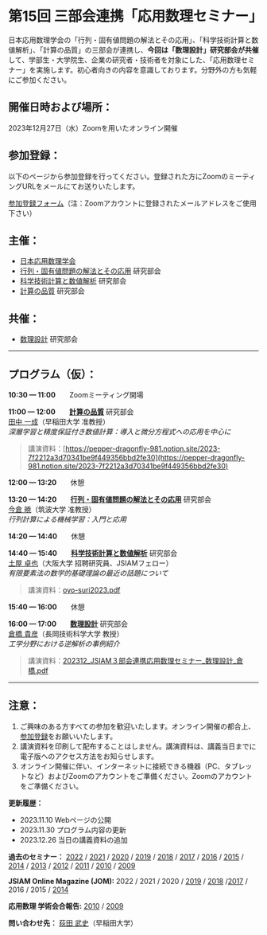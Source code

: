 # 第15回 三部会連携「応用数理セミナー」

日本応用数理学会の「行列・固有値問題の解法とその応用」、「科学技術計算と数値解析」、「計算の品質」の三部会が連携し、**今回は「数理設計」研究部会が共催**して、学部生・大学院生、企業の研究者・技術者を対象にした、「応用数理セミナー」を実施します。初心者向きの内容を意識しております。分野外の方も気軽にご参加ください。


## 開催日時および場所：

2023年12月27日（水）Zoomを用いたオンライン開催


## 参加登録：

以下のページから参加登録を行ってください。登録された方にZoomのミーティングURLをメールにてお送りいたします。

[参加登録フォーム](https://us02web.zoom.us/meeting/register/tZMpd-2vrT0oG9LmhEJwR-E-A3cMRoaUnJIA)（注：Zoomアカウントに登録されたメールアドレスをご使用下さい）

## 主催：
- [日本応用数理学会](https://jsiam.org/)
- [行列・固有値問題の解法とその応用](http://mepa.jsiam.org/) 研究部会
- [科学技術計算と数値解析](http://scna.jsiam.org/) 研究部会
- [計算の品質](http://www.oishi.info.waseda.ac.jp/~qoc/) 研究部会


## 共催：
- [数理設計](https://www-mmds.sigmath.es.osaka-u.ac.jp/faculty/personal/Jsiam/) 研究部会


----------
## プログラム（仮）：

**10:30 — 11:00**　　Zoomミーティング開場

**11:00 — 12:00**　　[**計算の品質**](http://www.oishi.info.waseda.ac.jp/~qoc/) 研究部会<br>
[田中 一成](https://tanaka.s-top.dev/)（早稲田大学 准教授）<br>
_深層学習と精度保証付き数値計算：導入と微分方程式への応用を中心に_
> 講演資料：[https://pepper-dragonfly-981.notion.site/2023-7f2212a3d70341be9f449356bbd2fe30](https://pepper-dragonfly-981.notion.site/2023-7f2212a3d70341be9f449356bbd2fe30)

**12:00 — 13:20**　　休憩

**13:20 — 14:20**　　[**行列・固有値問題の解法とその応用**](http://mepa.jsiam.org/) 研究部会<br>
[今倉 暁](https://www.cs.tsukuba.ac.jp/~imakura/)（筑波大学 准教授）<br>
_行列計算による機械学習：入門と応用_

**14:20 — 14:40**　　休憩

**14:40 — 15:40**　　[**科学技術計算と数値解析**](http://scna.jsiam.org/) 研究部会<br>
[土屋 卓也](https://researchmap.jp/read0171441)（大阪大学 招聘研究員、JSIAMフェロー）<br>
_有限要素法の数学的基礎理論の最近の話題について_
>講演資料：[oyo-suri2023.pdf](https://github.com/tak-lab/JSIAM-Seminar-2023/blob/6b23fae6d42435f0d166008c7d3555cb92b7435d/oyo-suri2023.pdf)

**15:40 — 16:00**　　休憩

**16:00 — 17:00**　　[**数理設計**](https://www-mmds.sigmath.es.osaka-u.ac.jp/faculty/personal/Jsiam/) 研究部会<br>
[倉橋 貴彦](https://mcweb.nagaokaut.ac.jp/~kurahashi/index.php)（長岡技術科学大学 教授）<br>
_工学分野における逆解析の事例紹介_
>講演資料：[202312_JSIAM３部会連携応用数理セミナー_数理設計_倉橋.pdf](https://github.com/tak-lab/JSIAM-Seminar-2023/blob/6b23fae6d42435f0d166008c7d3555cb92b7435d/202312_JSIAM%EF%BC%93%E9%83%A8%E4%BC%9A%E9%80%A3%E6%90%BA%E5%BF%9C%E7%94%A8%E6%95%B0%E7%90%86%E3%82%BB%E3%83%9F%E3%83%8A%E3%83%BC_%E6%95%B0%E7%90%86%E8%A8%AD%E8%A8%88_%E5%80%89%E6%A9%8B.pdf)

----------
## 注意：
1. ご興味のある方すべての参加を歓迎いたします。オンライン開催の都合上、[参加登録]()をお願いいたします。
2. 講演資料を印刷して配布することはしません。講演資料は、講義当日までに電子版へのアクセス方法をお知らせします。
3. オンライン開催に伴い、インターネットに接続できる機器（PC、タブレットなど）およびZoomのアカウントをご準備ください。Zoomのアカウントをご準備ください。


**更新履歴：**
- 2023.11.10 Webページの公開
- 2023.11.30 プログラム内容の更新
- 2023.12.26 当日の講義資料の追加


**過去のセミナー：** [2022](http://mepa.jsiam.org/?page_id=2264) / [2021](https://sites.google.com/view/jsiam-seminar-2021) / [2020](https://tak-lab.github.io/JSIAM-Seminar-2020/) / [2019](https://na.cs.tsukuba.ac.jp/mepa/?page_id=1689) / [2018](https://sites.google.com/view/jsiam-seminar-2018/) / [2017](http://www.google.com/url?q=http%3A%2F%2Fwww.oishi.info.waseda.ac.jp%2Fseminar%2Fjsiam_seminar_2017.html&sa=D&sntz=1&usg=AFQjCNGxhw58C7tHY6ZwdPB6zyX689wZlA) / [2016](http://www.google.com/url?q=http%3A%2F%2Fwww.sr3.t.u-tokyo.ac.jp%2Fjsiam%2Fjsiamseminar20161227&sa=D&sntz=1&usg=AFQjCNHH5bHtoFQrn6vIHRLR9HZAmAV8VA) / [2015](http://www.google.com/url?q=http%3A%2F%2Fwww.sr3.t.u-tokyo.ac.jp%2Fjsiam%2Fjsiamseminar20151224&sa=D&sntz=1&usg=AFQjCNHwIl8_oIqnyNHR4MUYOH4SIB4qGw) / [2014](http://www.google.com/url?q=http%3A%2F%2Fwww.oishi.info.waseda.ac.jp%2F~3ams2014%2F&sa=D&sntz=1&usg=AFQjCNEqn6da-5pCROI9hjeovyHIh5eOFQ) / [2013](http://www.sr3.t.u-tokyo.ac.jp/jsiam/jsiamseminar20131227) / [2012](http://www.sr3.t.u-tokyo.ac.jp/jsiam/jsiamseminar20121225) / [2011](http://www.oishi.info.waseda.ac.jp/~3ams2011/) / [2010](http://www.cs.tsukuba.ac.jp/~sakurai/Seminar20101126.html) / [2009](http://www.jsiam.org/modules/eguide01/event.php?eid=63)


**JSIAM Online Magazine (JOM):** 2022 / 2021 / 2020 / [2019](https://jom.jsiam.org/?article=G2003D) / [2018](https://jom.jsiam.org/?article=G1902A) /[2017](http://www.google.com/url?q=http%3A%2F%2Fjom.jsiam.org%2F%3Farticle%3DG1801D&sa=D&sntz=1&usg=AFQjCNEbhZ_zqWGHxtCza_xS9ZviMa-LAg) / 2016 / 2015 / [2014](http://www.google.com/url?q=http%3A%2F%2Fjom.jsiam.org%2F12699%2F&sa=D&sntz=1&usg=AFQjCNELJmCkZNmgDGNbyzUzpd3GHMSaqg)


**応用数理 学術会合報告:** [2010](https://www.jstage.jst.go.jp/article/bjsiam/21/2/21_KJ00007296906/_article/-char/ja/) / [2009](https://www.jstage.jst.go.jp/article/bjsiam/20/3/20_KJ00006628977/_article/-char/ja/)


**問い合わせ先：**
[荻田 武史](https://ogilab.w.waseda.jp/ogita/math/)（早稲田大学）
